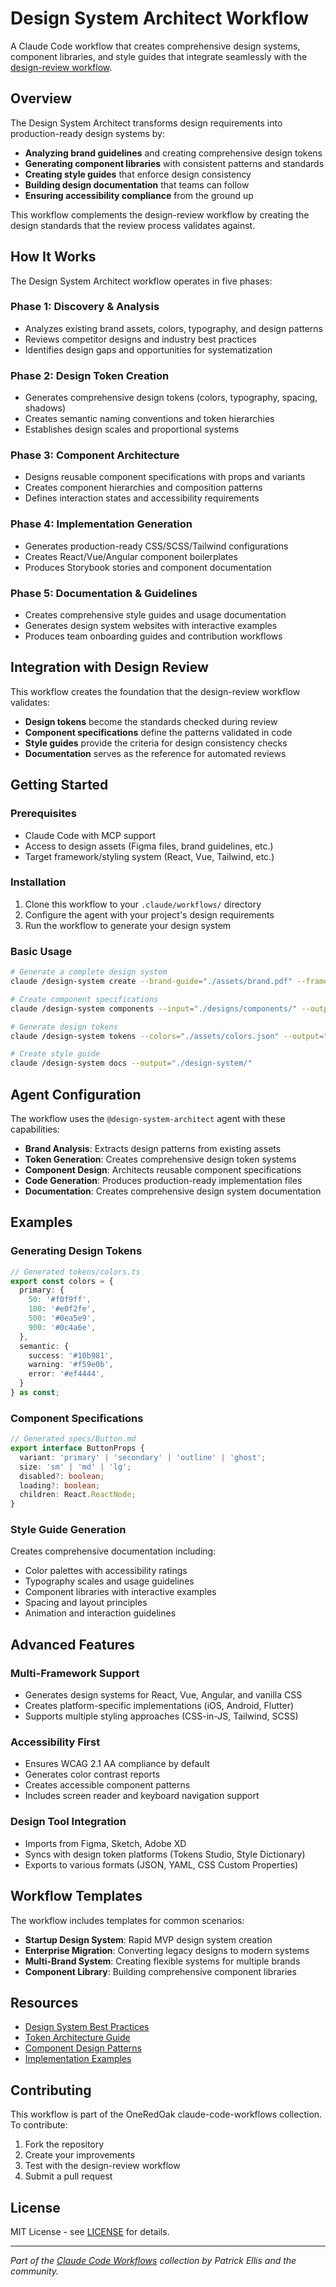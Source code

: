 # Design System Architect Workflow

A Claude Code workflow that creates comprehensive design systems, component libraries, and style guides that integrate seamlessly with the [design-review workflow](../design-review/).

## Overview

The Design System Architect transforms design requirements into production-ready design systems by:

- **Analyzing brand guidelines** and creating comprehensive design tokens
- **Generating component libraries** with consistent patterns and standards
- **Creating style guides** that enforce design consistency
- **Building design documentation** that teams can follow
- **Ensuring accessibility compliance** from the ground up

This workflow complements the design-review workflow by creating the design standards that the review process validates against.

## How It Works

The Design System Architect workflow operates in five phases:

### Phase 1: Discovery & Analysis
- Analyzes existing brand assets, colors, typography, and design patterns
- Reviews competitor designs and industry best practices
- Identifies design gaps and opportunities for systematization

### Phase 2: Design Token Creation
- Generates comprehensive design tokens (colors, typography, spacing, shadows)
- Creates semantic naming conventions and token hierarchies
- Establishes design scales and proportional systems

### Phase 3: Component Architecture
- Designs reusable component specifications with props and variants
- Creates component hierarchies and composition patterns
- Defines interaction states and accessibility requirements

### Phase 4: Implementation Generation
- Generates production-ready CSS/SCSS/Tailwind configurations
- Creates React/Vue/Angular component boilerplates
- Produces Storybook stories and component documentation

### Phase 5: Documentation & Guidelines
- Creates comprehensive style guides and usage documentation
- Generates design system websites with interactive examples
- Produces team onboarding guides and contribution workflows

## Integration with Design Review

This workflow creates the foundation that the design-review workflow validates:

- **Design tokens** become the standards checked during review
- **Component specifications** define the patterns validated in code
- **Style guides** provide the criteria for design consistency checks
- **Documentation** serves as the reference for automated reviews

## Getting Started

### Prerequisites
- Claude Code with MCP support
- Access to design assets (Figma files, brand guidelines, etc.)
- Target framework/styling system (React, Vue, Tailwind, etc.)

### Installation
1. Clone this workflow to your `.claude/workflows/` directory
2. Configure the agent with your project's design requirements
3. Run the workflow to generate your design system

### Basic Usage

```bash
# Generate a complete design system
claude /design-system create --brand-guide="./assets/brand.pdf" --framework="react"

# Create component specifications
claude /design-system components --input="./designs/components/" --output="./src/components/"

# Generate design tokens
claude /design-system tokens --colors="./assets/colors.json" --output="./tokens/"

# Create style guide
claude /design-system docs --output="./design-system/"
```

## Agent Configuration

The workflow uses the `@design-system-architect` agent with these capabilities:

- **Brand Analysis**: Extracts design patterns from existing assets
- **Token Generation**: Creates comprehensive design token systems
- **Component Design**: Architects reusable component specifications
- **Code Generation**: Produces production-ready implementation files
- **Documentation**: Creates comprehensive design system documentation

## Examples

### Generating Design Tokens
```typescript
// Generated tokens/colors.ts
export const colors = {
  primary: {
    50: '#f0f9ff',
    100: '#e0f2fe',
    500: '#0ea5e9',
    900: '#0c4a6e',
  },
  semantic: {
    success: '#10b981',
    warning: '#f59e0b',
    error: '#ef4444',
  }
} as const;
```

### Component Specifications
```typescript
// Generated specs/Button.md
export interface ButtonProps {
  variant: 'primary' | 'secondary' | 'outline' | 'ghost';
  size: 'sm' | 'md' | 'lg';
  disabled?: boolean;
  loading?: boolean;
  children: React.ReactNode;
}
```

### Style Guide Generation
Creates comprehensive documentation including:
- Color palettes with accessibility ratings
- Typography scales and usage guidelines
- Component libraries with interactive examples
- Spacing and layout principles
- Animation and interaction guidelines

## Advanced Features

### Multi-Framework Support
- Generates design systems for React, Vue, Angular, and vanilla CSS
- Creates platform-specific implementations (iOS, Android, Flutter)
- Supports multiple styling approaches (CSS-in-JS, Tailwind, SCSS)

### Accessibility First
- Ensures WCAG 2.1 AA compliance by default
- Generates color contrast reports
- Creates accessible component patterns
- Includes screen reader and keyboard navigation support

### Design Tool Integration
- Imports from Figma, Sketch, Adobe XD
- Syncs with design token platforms (Tokens Studio, Style Dictionary)
- Exports to various formats (JSON, YAML, CSS Custom Properties)

## Workflow Templates

The workflow includes templates for common scenarios:

- **Startup Design System**: Rapid MVP design system creation
- **Enterprise Migration**: Converting legacy designs to modern systems
- **Multi-Brand System**: Creating flexible systems for multiple brands
- **Component Library**: Building comprehensive component libraries

## Resources

- [Design System Best Practices](./docs/best-practices.md)
- [Token Architecture Guide](./docs/tokens.md)
- [Component Design Patterns](./docs/components.md)
- [Implementation Examples](./examples/)

## Contributing

This workflow is part of the OneRedOak claude-code-workflows collection. To contribute:

1. Fork the repository
2. Create your improvements
3. Test with the design-review workflow
4. Submit a pull request

## License

MIT License - see [LICENSE](../LICENSE) for details.

---

*Part of the [Claude Code Workflows](https://github.com/OneRedOak/claude-code-workflows) collection by Patrick Ellis and the community.*